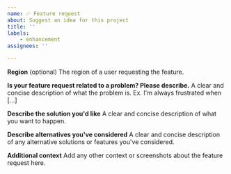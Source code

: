 ```yaml
---
name: ✅ Feature request
about: Suggest an idea for this project
title: ''
labels:
    - enhancement
assignees: ''

---
```


**Region** (optional)
The region of a user requesting the feature.

**Is your feature request related to a problem? Please describe.**
A clear and concise description of what the problem is. Ex. I'm always frustrated when [...]

**Describe the solution you'd like**
A clear and concise description of what you want to happen.

**Describe alternatives you've considered**
A clear and concise description of any alternative solutions or features you've considered.

**Additional context**
Add any other context or screenshots about the feature request here.

<!-- ** Recommended ** 

- Assign a Feature 

    On you right hand side, you can set an Assignees by Clicking setting button next to it.

- Subscribe to a Team

    At the end of your Feature template, please mention team you would like to subscribe for this Issue for future updates. You can mention teams in Github 
    
    Example:  @Fiserv/fiserv-developer)

-->

